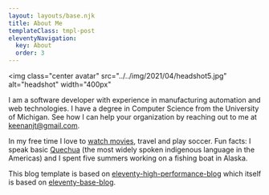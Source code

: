 ```yaml
---
layout: layouts/base.njk
title: About Me
templateClass: tmpl-post
eleventyNavigation:
  key: About
  order: 3
---
```


<img
  class="center avatar"
  src="../../img/2021/04/headshot5.jpg"
  alt="headshot"
  width="400px"
></img>

I am a software developer with experience in manufacturing automation and web technologies. I have a degree in Computer Science from the University of Michigan. See how I can help your organization by reaching out to me at <a href="mailto:keenanjt@gmail.com">keenanjt@gmail.com</a>.

In my free time I love to [watch movies](https://letterboxd.com/kevin33/), travel
and play soccer. Fun facts: I speak basic [Quechua](https://en.wikipedia.org/wiki/Quechuan_languages) (the most widely spoken indigenous language in the
Americas) and I spent five summers working on a fishing boat in Alaska.

This blog template is based on [eleventy-high-performance-blog](https://www.industrialempathy.com/posts/eleventy-high-performance-blog/) which itself is based on [eleventy-base-blog](https://github.com/11ty/eleventy-base-blog).
